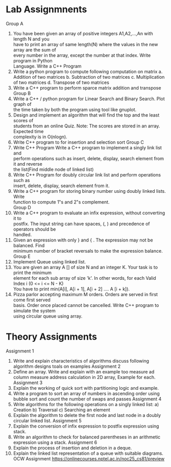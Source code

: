 # Lab Assignmnents

Group A  
1. You have been given an array of positive integers A1,A2,...,An with length N and you  
have to print an array of same length(N) where the values in the new array are the sum of  
every number in the array, except the number at that index. Write program in Python  
Language. Write a C++ Program 
2. Write a python program to compute following computation on matrix 
a. Addition of two matrices 
b. Subtraction of two matrices 
c. Multiplication of two matrices 
d. Transpose of two matrices 
3. Write a C++ program to perform sparce matrix addition and transpose 
Group B 
1. Write a C++ / python program for Linear Search and Binary Search. Plot graph of  
the time taken by both the program using tool like gnuplot. 
2. Design and implement an algorithm that will find the top and the least scores of  
students from an online Quiz. Note: The scores are stored in an array. Expected time  
complexity is in O(nlogn). 
3. Write C++ program to for insertion and selection sort
Group C 
1. Write C++ Program Write a C++ program to implement a singly link list and  
perform operations such as insert, delete, display, search element from it and reverse  
the list(Find middle node of linked list)  
2. Write C++ Program for doubly circular link list and perform operations such as  
insert, delete, display, search element from it. 
3. Write a C++ program for storing binary number using doubly linked lists. Write  
function to compute 1‟s and 2‟s complement.  
Group D 
1. Write a C++ program to evaluate an infix expression, without converting it to  
postfix. The input string can have spaces, (, ) and precedence of operators should be  
handled. 
2. Given an expression with only } and { . The expression may not be balanced. Find  
minimum number of bracket reversals to make the expression balance. 
Group E 
1. Implement Queue using linked list. 
2. You are given an array A [] of size N and an integer K. Your task is to print the minimum  
element for each sub array of size 'k'. In other words, for each Valid Index i (0 <= i <= N - K)  
You have to print min(A[i], A[i + 1], A[i + 2] .... A [i + k]). 
3. Pizza parlor accepting maximum M orders. Orders are served in first come first served  
basis. Order once placed cannot be cancelled. Write C++ program to simulate the system  
using circular queue using array.

# Theory Assignments

Assignment 1
1. Write and explain characteristics of algorithms discuss following algorithm designs toals on examples
Assignment 2
1. Define an array. Write and explain with an example too measure ad column measure address calculation in 2D array, Example for each.
Assignment 3 
1. Explain the working of quick sort with partitioning logic and example. 
2. Write a program to sort an array of numbers in ascending order using bubble sort 
and count the number of swaps and passes 
Assignment 4 
1. Write algorithms for the following operations on a singly linked list: 
a) Creation 
b) Traversal 
c) Searching an element 
2. Explain the algorithm to delete the first node and last node in a doubly circular 
linked list. 
Assignment 5 
1. Explain the conversion of infix expression to postfix expression using stack. 
2. Write an algorithm to check for balanced parentheses in an arithmetic expression 
using a stack. 
Assignment 6 
1. Explain the process of insertion and deletion in a deque. 
2. Explain the linked list representation of a queue with suitable diagrams. 
OCW Assignment 
https://onlinecourses.nptel.ac.in/noc25_cs81/preview